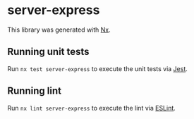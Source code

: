 # server-express

This library was generated with [Nx](https://nx.dev).

## Running unit tests

Run `nx test server-express` to execute the unit tests via [Jest](https://jestjs.io).

## Running lint

Run `nx lint server-express` to execute the lint via [ESLint](https://eslint.org/).
